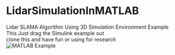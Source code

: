 # LidarSimulationInMATLAB
Lidar SLAMA Algorithm Using 3D Simulation Environment Example  
This Just drag the Simulink example out  
clone this and have fun or using for research  
![MATLAB Example](http://chuantu.xyz/t6/741/1611825589x992245175.jpg "Example")
